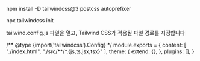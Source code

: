 npm install -D tailwindcss@3 postcss autoprefixer

npx tailwindcss init

tailwind.config.js 파일을 열고, Tailwind CSS가 적용될 파일 경로를 지정합니다

/** @type {import('tailwindcss').Config} \*/
module.exports = {
content: [
"./index.html",
"./src/**/\*.{js,ts,jsx,tsx}"
],
theme: {
extend: {},
},
plugins: [],
}
